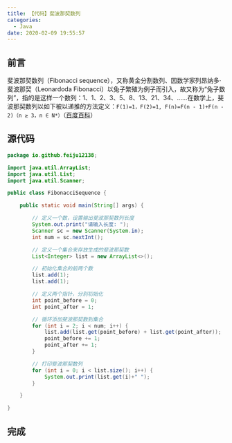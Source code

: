 ```yaml
---
title: 【代码】斐波那契数列
categories:
  - Java
date: 2020-02-09 19:55:57
---
```


## 前言

斐波那契数列（Fibonacci sequence），又称黄金分割数列、因数学家列昂纳多·斐波那契（Leonardoda Fibonacci）以兔子繁殖为例子而引入，故又称为“兔子数列”，指的是这样一个数列：1、1、2、3、5、8、13、21、34、……在数学上，斐波那契数列以如下被以递推的方法定义：`F(1)=1，F(2)=1, F(n)=F(n - 1)+F(n - 2)（n ≥ 3，n ∈ N*）`（[百度百科](https://baike.baidu.com/item/斐波那契数列)）

<!-- more -->

## 源代码

``` java
package io.github.feiju12138;

import java.util.ArrayList;
import java.util.List;
import java.util.Scanner;

public class FibonacciSequence {

    public static void main(String[] args) {

        // 定义一个数，设置输出斐波那契数列长度
        System.out.print("请输入长度: ");
        Scanner sc = new Scanner(System.in);
        int num = sc.nextInt();

        // 定义一个集合来存放生成的斐波那契数
        List<Integer> list = new ArrayList<>();

        // 初始化集合的前两个数
        list.add(1);
        list.add(1);

        // 定义两个指针，分别初始化
        int point_before = 0;
        int point_after = 1;

        // 循环添加斐波那契数到集合
        for (int i = 2; i < num; i++) {
            list.add(list.get(point_before) + list.get(point_after));
            point_before += 1;
            point_after += 1;
        }

        // 打印斐波那契数列
        for (int i = 0; i < list.size(); i++) {
            System.out.print(list.get(i)+" ");
        }

    }

}
``` 

## 完成

